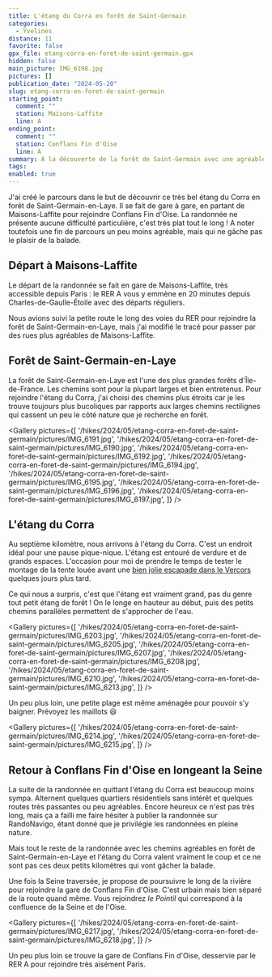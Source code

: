 ```yaml
---
title: L'étang du Corra en forêt de Saint-Germain
categories:
  - Yvelines
distance: 11
favorite: false
gpx_file: etang-corra-en-foret-de-saint-germain.gpx
hidden: false
main_picture: IMG_6198.jpg
pictures: []
publication_date: "2024-05-20"
slug: etang-corra-en-foret-de-saint-germain
starting_point:
  comment: ""
  station: Maisons-Laffite
  line: A
ending_point:
  comment: ""
  station: Conflans Fin d'Oise
  line: A
summary: A la découverte de la forêt de Saint-Germain avec une agréable pause à l'étang du Corra.
tags:
enabled: true
---
```


J'ai créé le parcours dans le but de découvrir ce très bel étang du Corra en forêt de Saint-Germain-en-Laye. Il se fait de gare à gare, en partant de Maisons-Laffite pour rejoindre Conflans Fin d'Oise. La randonnée ne présente aucune difficulté particulière, c'est très plat tout le long ! A noter toutefois une fin de parcours un peu moins agréable, mais qui ne gâche pas le plaisir de la balade.

## Départ à Maisons-Laffite

Le départ de la randonnée se fait en gare de Maisons-Laffite, très accessible depuis Paris : le RER A vous y emmène en 20 minutes depuis Charles-de-Gaulle-Étoile avec des départs réguliers.

Nous avions suivi la petite route le long des voies du RER pour rejoindre la forêt de Saint-Germain-en-Laye, mais j'ai modifié le tracé pour passer par des rues plus agréables de Maisons-Laffite.

## Forêt de Saint-Germain-en-Laye

La forêt de Saint-Germain-en-Laye est l'une des plus grandes forêts d'Île-de-France. Les chemins sont pour la plupart larges et bien entretenus. Pour rejoindre l'étang du Corra, j'ai choisi des chemins plus étroits car je les trouve toujours plus bucoliques par rapports aux larges chemins rectilignes qui cassent un peu le côté nature que je recherche en forêt.

<Gallery pictures={[
'/hikes/2024/05/etang-corra-en-foret-de-saint-germain/pictures/IMG_6191.jpg',
'/hikes/2024/05/etang-corra-en-foret-de-saint-germain/pictures/IMG_6190.jpg',
'/hikes/2024/05/etang-corra-en-foret-de-saint-germain/pictures/IMG_6192.jpg',
'/hikes/2024/05/etang-corra-en-foret-de-saint-germain/pictures/IMG_6194.jpg',
'/hikes/2024/05/etang-corra-en-foret-de-saint-germain/pictures/IMG_6195.jpg',
'/hikes/2024/05/etang-corra-en-foret-de-saint-germain/pictures/IMG_6196.jpg',
'/hikes/2024/05/etang-corra-en-foret-de-saint-germain/pictures/IMG_6197.jpg',
]} />

## L'étang du Corra

Au septième kilomètre, nous arrivons à l'étang du Corra. C'est un endroit idéal pour une pause pique-nique. L'étang est entouré de verdure et de grands espaces. L'occasion pour moi de prendre le temps de tester le montage de la tente louée avant une [bien jolie escapade dans le Vercors](https://www.escapades-sans-voiture.fr/randonnee-de-3-jours-dans-le-vercors-au-mont-aiguille/) quelques jours plus tard.

Ce qui nous a surpris, c'est que l'étang est vraiment grand, pas du genre tout petit étang de forêt ! On le longe en hauteur au début, puis des petits chemins parallèles permettent de s'approcher de l'eau.

<Picture
  src="/hikes/2024/05/etang-corra-en-foret-de-saint-germain/pictures/IMG_6198.jpg"
  caption="Arrivée à l'étang du Corra."
/>

<Gallery pictures={[
'/hikes/2024/05/etang-corra-en-foret-de-saint-germain/pictures/IMG_6203.jpg',
'/hikes/2024/05/etang-corra-en-foret-de-saint-germain/pictures/IMG_6205.jpg',
'/hikes/2024/05/etang-corra-en-foret-de-saint-germain/pictures/IMG_6207.jpg',
'/hikes/2024/05/etang-corra-en-foret-de-saint-germain/pictures/IMG_6208.jpg',
'/hikes/2024/05/etang-corra-en-foret-de-saint-germain/pictures/IMG_6210.jpg',
'/hikes/2024/05/etang-corra-en-foret-de-saint-germain/pictures/IMG_6213.jpg',
]} />

Un peu plus loin, une petite plage est même aménagée pour pouvoir s'y baigner. Prévoyez les maillots 😃

<Gallery pictures={[
'/hikes/2024/05/etang-corra-en-foret-de-saint-germain/pictures/IMG_6214.jpg',
'/hikes/2024/05/etang-corra-en-foret-de-saint-germain/pictures/IMG_6215.jpg',
]} />

## Retour à Conflans Fin d'Oise en longeant la Seine

La suite de la randonnée en quittant l'étang du Corra est beaucoup moins sympa. Alternent quelques quartiers résidentiels sans intérêt et quelques routes très passantes ou peu agréables. Encore heureux ce n'est pas très long, mais ça a failli me faire hésiter à publier la randonnée sur RandoNavigo, étant donné que je privilégie les randonnées en pleine nature.

Mais tout le reste de la randonnée avec les chemins agréables en forêt de Saint-Germain-en-Laye et l'étang du Corra valent vraiment le coup et ce ne sont pas ces deux petits kilomètres qui vont gâcher la balade.

Une fois la Seine traversée, je propose de poursuivre le long de la rivière pour rejoindre la gare de Conflans Fin d'Oise. C'est urbain mais bien séparé de la route quand même. Vous rejoindrez _le Pointil_ qui correspond à la confluence de la Seine et de l'Oise.

<Gallery pictures={[
'/hikes/2024/05/etang-corra-en-foret-de-saint-germain/pictures/IMG_6217.jpg',
'/hikes/2024/05/etang-corra-en-foret-de-saint-germain/pictures/IMG_6218.jpg',
]} />

Un peu plus loin se trouve la gare de Conflans Fin d'Oise, desservie par le RER A pour rejoindre très aisément Paris.
